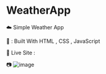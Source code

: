 # WeatherApp
:cloud: Simple Weather App

:wrench: : Built With HTML , CSS , JavaScript

:pushpin: Live Site : 

:camera: ![image](https://user-images.githubusercontent.com/78031810/115618531-a6520a80-a314-11eb-9cfe-c0c5dc862c40.png)



